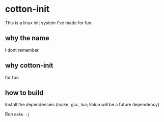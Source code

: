 # cotton-init

This is a linux init system I've made for fun.

## why the name
I dont remember

## why cotton-init
for fun

## how to build
Install the dependencies (make, gcc, lua; liblua will be a future dependency)

Run `make -j`
